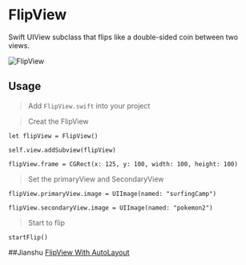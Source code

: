 # FlipView
Swift UIView subclass that flips like a double-sided coin between two views.

![FlipView](/Users/pandong/Desktop/FlipView.gif)

## Usage
>Add `FlipView.swift` into your project

>Creat the FlipView

`let flipView = FlipView()`

`self.view.addSubview(flipView)`

`flipView.frame = CGRect(x: 125, y: 100, width: 100, height: 100)`

>Set the primaryView and SecondaryView
 
`flipView.primaryView.image = UIImage(named: "surfingCamp")`

`flipView.secondaryView.image = UIImage(named: "pokemon2")`

>Start to flip

`startFlip()`

##Jianshu
[FlipView With AutoLayout](http://www.jianshu.com/p/7bbee9015463)